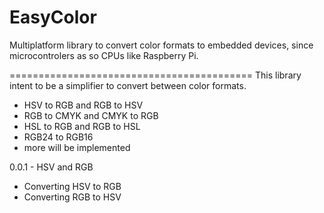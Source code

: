 # EasyColor
Multiplatform library to convert color formats to embedded devices, since microcontrolers as so CPUs like Raspberry Pi.

==========================================
This library intent to be a simplifier to convert between color formats.
- HSV to RGB and RGB to HSV
- RGB to CMYK and CMYK to RGB
- HSL to RGB and RGB to HSL
- RGB24 to RGB16
- more will be implemented

0.0.1 - HSV and RGB
* Converting HSV to RGB
* Converting RGB to HSV
